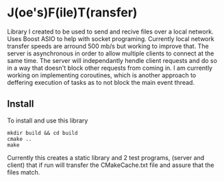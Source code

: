 # J(oe's)F(ile)T(ransfer)

Library I created to be used to send and recive files over a local network. Uses Boost ASIO to help with socket programing. Currently local network 
transfer speeds are arround 500 mb/s but working to improve that. The server is asynchronous in order to allow multiple clients to connect at the same 
time. The server will independantly hendle client requests and do so in a way that doesn't block other requests from coming in. I am currently working on 
implementing coroutines, which is another approach to deffering execution of tasks as to not block the main event thread.

## Install

To install and use this library
```
mkdir build && cd build
cmake ..
make
```

Currently this creates a static library and 2 test programs, (server and client) that if run will transfer the CMakeCache.txt file and assure that the 
files match.
